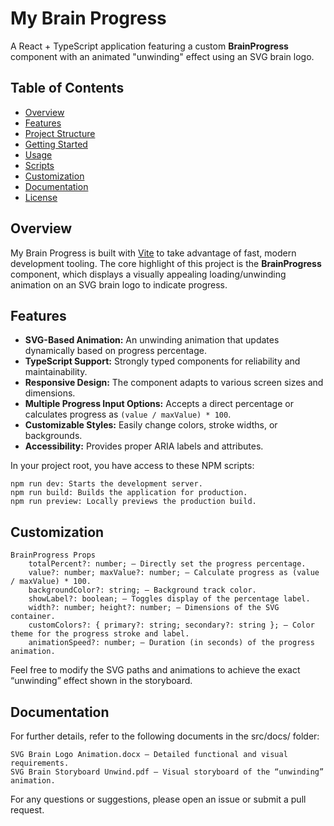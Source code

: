 # My Brain Progress

A React + TypeScript application featuring a custom **BrainProgress** component with an animated "unwinding" effect using an SVG brain logo.

## Table of Contents

- [Overview](#overview)
- [Features](#features)
- [Project Structure](#project-structure)
- [Getting Started](#getting-started)
- [Usage](#usage)
- [Scripts](#scripts)
- [Customization](#customization)
- [Documentation](#documentation)
- [License](#license)

## Overview

My Brain Progress is built with [Vite](https://vitejs.dev/) to take advantage of fast, modern development tooling. The core highlight of this project is the **BrainProgress** component, which displays a visually appealing loading/unwinding animation on an SVG brain logo to indicate progress.

## Features

- **SVG-Based Animation:** An unwinding animation that updates dynamically based on progress percentage.
- **TypeScript Support:** Strongly typed components for reliability and maintainability.
- **Responsive Design:** The component adapts to various screen sizes and dimensions.
- **Multiple Progress Input Options:** Accepts a direct percentage or calculates progress as `(value / maxValue) * 100`.
- **Customizable Styles:** Easily change colors, stroke widths, or backgrounds.
- **Accessibility:** Provides proper ARIA labels and attributes.

In your project root, you have access to these NPM scripts:

    npm run dev: Starts the development server.
    npm run build: Builds the application for production.
    npm run preview: Locally previews the production build.

## Customization

    BrainProgress Props
        totalPercent?: number; – Directly set the progress percentage.
        value?: number; maxValue?: number; – Calculate progress as (value / maxValue) * 100.
        backgroundColor?: string; – Background track color.
        showLabel?: boolean; – Toggles display of the percentage label.
        width?: number; height?: number; – Dimensions of the SVG container.
        customColors?: { primary?: string; secondary?: string }; – Color theme for the progress stroke and label.
        animationSpeed?: number; – Duration (in seconds) of the progress animation.

Feel free to modify the SVG paths and animations to achieve the exact “unwinding” effect shown in the storyboard.

## Documentation

For further details, refer to the following documents in the src/docs/ folder:

    SVG Brain Logo Animation.docx – Detailed functional and visual requirements.
    SVG Brain Storyboard Unwind.pdf – Visual storyboard of the “unwinding” animation.


For any questions or suggestions, please open an issue or submit a pull request.